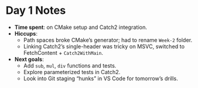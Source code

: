 # Day 1 Notes

- **Time spent**: on CMake setup and Catch2 integration.  
- **Hiccups**:  
  - Path spaces broke CMake’s generator; had to rename `Week-2` folder.  
  - Linking Catch2’s single-header was tricky on MSVC, switched to FetchContent + `Catch2WithMain`.  
- **Next goals**:  
  - Add `sub`, `mul`, `div` functions and tests.  
  - Explore parameterized tests in Catch2.  
  - Look into Git staging “hunks” in VS Code for tomorrow’s drills.
